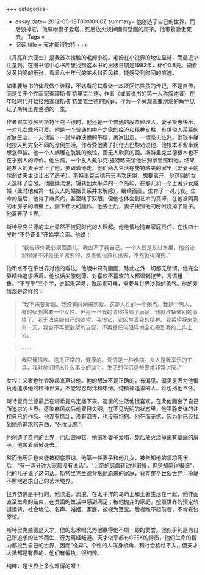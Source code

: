 +++
categories=
- essay
date= 2012-05-18T00:00:00Z
summary= 他创造了自己的世界，而后毁掉它。他嘱咐妻子爱塔，死后放火烧掉画有壁画的房子。他带着骄傲死去。
Tags = 
- 阅读
title =  天才都很独特
+++

《月亮和六便士》是我首次接触的毛姆小说。毛姆在小说界的地位显赫，而最近才注意到。在图书馆中心书库里找到这本书的出版日期是1982年，标价0.8元。摸着发黄稍脆的纸张，看着八十年代的美术封面风格，能感受到时间的痕迹。

如果要给书的体裁做个诠释，不妨看将其看做一本泛回忆性质的传记，不是自传，而是关于个性画家查理斯·斯特里克兰德。作者（或者说书的第一人称叙述者）在年轻时代开始接触查理斯·斯特里克兰德的家庭，作为一个旁观者兼朋友的角色见证了斯特里克兰德的一生。

作者首次接触到斯特里克兰德时，他还是一个普通的股票经理人，妻子贤惠快乐，一对儿女乖巧可爱。他是一个普通的中产之家的经济和精神支柱，有世俗人羡慕的家庭生活。一天他留下一封平静决绝的书信，离家出走。一切毫无征兆，他很平静地投入到完全不同的潦倒生活。作者受他妻子托付去巴黎劝说他，他根本不留半丝想念牵挂。他一个人蜗居在肮脏的旅馆，画无人欣赏的画。斯特里克兰德根本也不在乎别人的评价。他生病，一个友人戴尔克·施特略夫请他住到家里照料他，结果是友人的妻子爱上了他，要跟着他走。他们两人生活在施特略夫的家里（爱妻子的懦弱丈夫主动让出了房子）。斯特里克兰德有天再次厌倦，想要离开，他这回的女人选择了自尽。他继续流浪，辗转到太平洋的一个岛屿，在那儿和一个土著少女成婚（此时他和第一任夫人的婚姻关系并未解除），继续画画，生育了一对儿女。生命的最后，他得了麻风病，甚至瞎了双眼。但他也体会到艺术的真谛，在他被隔离的木房子的墙壁上，画下伟大的画作。他去世后，妻子按照他的吩咐烧掉了房子。他离开了世界。

斯特里克兰德的举止显然不被同时代的人理解。他绝情地抛弃家庭责任，在快四十岁时“不务正业”开始学绘画。他说：

>“我告诉你我必须画画儿。我由不了我自己。一个人要是跌进水里，他游泳游得好不好是无关紧要的，反正他得挣扎出去，不然就得淹死。”

他不点不在乎世界对他的看法，他眼中只有画画，除此之外一切都无所谓。他完全靠精神追求活着。他说话尖酸刻薄、对喜欢不喜欢的人都讽刺挖苦，言语粗鲁。“不在乎”三个字，说起来容易，做起来可难，需要与世界决裂的勇气。他的爱情观是这样的：

>“我不需要爱情。我没有时间搞恋爱。这是人性的一个弱点。我是个男人，有时候我需要一个女性。但是一旦我的情欲得到了满足，我就准备做别的事情了。我无法克服自己的欲望，我恨它，它囚禁着我的精神。我希望将来能有一天，我会不再受欲望的支配，不再受任何阻碍地全心投到我的工作上去。

>……

>我只懂情欲。这是正常的，健康的。爱情是一种疾病。女人是我享乐的工具，我对他们提出什么事业的助手、生活的伴侣这些要求非常讨厌。”

女权主义者也许会蹦起来声讨他。他的想法不是正确的，有偏见。偏见是因为他偏执地追求他的精神世界，不能容忍羁绊和束缚。纯精神追求的人，谁也挡他不住。

斯特里克兰德最后在塔希提岛定居下来。这里的生活他很喜欢，在此他画出了自己所追求的世界。感染麻风病后他双目失明，在不见光明的状态里，他平静安详的注视自己的作品。他没有慌乱，没有沮丧，也没有抱怨。他死而无憾，因为他已经找到他所追求的东西，“死而无憾”。

他创造了自己的世界，而后毁掉它。他嘱咐妻子爱塔，死后放火烧掉画有壁画的房子。他带着骄傲死去。

然而他死后也未能被彻底原谅。他第一任妻子和他儿女，被告知他的凄凉死状后，“有一两分钟大家都没有说话”。“上帝的磨盘转动得很慢，但是却磨得很细”，他的儿子说了这句话。斯特里克兰德背叛他原来的家庭，背弃整个世俗世界，冷静不懈地追求自己的艺术境界。

世界仿佛是平行的，他漂泊，流浪，在太平洋的岛屿上和土著生活在一起，他作画直至生命的结束，在贫困的生活中感到满足；被他抛弃的家庭，按照世界的预定轨道运转，社会地位、名声、婚姻、家庭，被视为至宝。后者瞧不起前者，不肯妥协原谅。

斯特里克兰德是天才，他的艺术眼光为他赢得他不屑一顾的赞誉。他似乎纯是为自己所追求的艺术而生，行为离经叛道。天才似乎都有GEEK的特质，他们生命的精力都投到自己的世界，因而“怪异”。个性的人浑身棱角，和社会格格不入。但天才大抵都是有趣的，他们有偏执，很纯粹。

纯粹，是世界上多么难得的呀！
